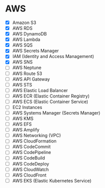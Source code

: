 # AWS

- [x] Amazon S3
- [x] AWS RDS
- [x] AWS DynamoDB
- [x] AWS Lambda
- [x] AWS SQS
- [x] AWS Secrets Manager
- [x] IAM (Identity and Access Management)
- [x] AWS SNS
- [ ] AWS Neptune
- [ ] AWS Route 53
- [ ] AWS API Gateway
- [ ] AWS STS
- [ ] AWS Elastic Load Balancer
- [ ] AWS ECR (Elastic Container Registry)
- [ ] AWS ECS (Elastic Container Service)
- [ ] EC2 Instances
- [ ] AWS Systems Manager (Secrets Manager)
- [ ] AWS KMS
- [ ] AWS EFS
- [ ] AWS Amplify
- [ ] AWS Networking (VPC)
- [ ] AWS CloudFormation
- [ ] AWS CodeCommit
- [ ] AWS CodePipeline
- [ ] AWS CodeBuild
- [ ] AWS CodeDeploy
- [ ] AWS CloudWatch
- [ ] AWS CloudFront
- [ ] AWS EKS (Elastic Kubernetes Service)
